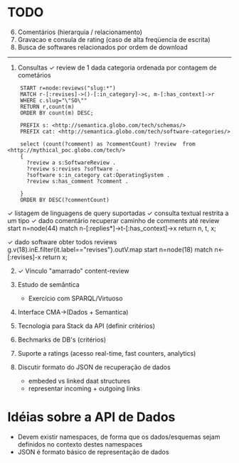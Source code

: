 TODO
====

6. Comentários (hierarquia / relacionamento)
7. Gravacao e consula de rating (caso de alta freqüencia de escrita)
8. Busca de softwares relacionados por ordem de download

---

1. Consultas
  ✓ review de 1 dada categoria ordenada por contagem de cometários
  
  <cypher>
        
        START r=node:reviews("slug:*") 
        MATCH r-[:revises]->()-[:in_category]->c, m-[:has_context]->r  
        WHERE c.slug="\"SO\"" 
        RETURN r,count(m) 
        ORDER BY count(m) DESC;

  </cypher>    


   <sparql>

        PREFIX s: <http://semantica.globo.com/tech/schemas/>
        PREFIX cat: <http://semantica.globo.com/tech/software-categories/>
 
        select (count(?comment) as ?commentCount) ?review  from <http://mythical_poc.globo.com/tech/> 
        {
          ?review a s:SoftwareReview .
          ?review s:revises ?software .
          ?software s:in_category cat:OperatingSystem .
          ?review s:has_comment ?comment .
        
        } 
        ORDER BY DESC(?commentCount)    

   </sparql>
   
   
  ✓ listagem de linguagens de query suportadas 
  ✓ consulta textual restrita a um tipo
  ✓ dado comentário recuperar caminho de comments até review
     start n=node(44) match n-[:replies*]->t-[:has_context]->x return  n, t, x;
  
  ✓ dado software obter todos reviews
     g.v(18).inE.filter{it.label=="revises"}.outV.map
     start n=node(18) match n<-[:revises]-x return x;
      
2. ✓ Vínculo "amarrado" content-review

3. Estudo de semântica
   -  Exercício com SPARQL/Virtuoso

4. Interface CMA->(Dados + Semantica)

5. Tecnologia para Stack da API (definir critérios)

6. Bechmarks de DB's (critérios)

7. Suporte a ratings (acesso real-time, fast counters, analytics)

8. Discutir formato do JSON de recuperação de dados 
   - embeded vs linked daat structures
   - representar incoming + outgoing links

Idéias sobre a API de Dados
===========================
   - Devem existir namespaces, de forma que os dados/esquemas sejam definidos no contexto destes namespaces
   - JSON é formato básico de representação de dados
